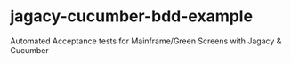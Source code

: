# jagacy-cucumber-bdd-example
Automated Acceptance tests for Mainframe/Green Screens with Jagacy &amp; Cucumber
